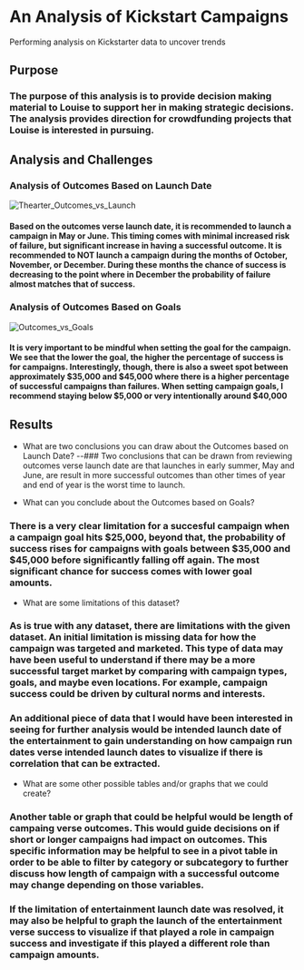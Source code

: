 # An Analysis of Kickstart Campaigns
Performing analysis on Kickstarter data to uncover trends

## Purpose
### The purpose of this analysis is to provide decision making material to Louise to support her in making strategic decisions. The analysis provides direction for crowdfunding projects that Louise is interested in pursuing. 

## Analysis and Challenges


### Analysis of Outcomes Based on Launch Date
![Thearter_Outcomes_vs_Launch](https://user-images.githubusercontent.com/96299861/147489515-25d20b9e-73b5-48a9-8a11-843ec338925d.png)

#### Based on the outcomes verse launch date, it is recommended to launch a campaign in May or June. This timing comes with minimal increased risk of failure, but significant increase in having a successful outcome. It is recommended to NOT launch a campaign during the months of October, November, or December. During these months the chance of success is decreasing to the point where in December the probability of failure almost matches that of success. 

### Analysis of Outcomes Based on Goals
![Outcomes_vs_Goals](https://user-images.githubusercontent.com/96299861/147490151-6fa03aea-285a-4438-8f2c-dda59d3ebb12.png)

#### It is very important to be mindful when setting the goal for the campaign. We see that the lower the goal, the higher the percentage of success is for campaigns. Interestingly, though, there is also a sweet spot between approximately $35,000 and $45,000 where there is a higher percentage of successful campaigns than failures. When setting campaign goals, I recommend staying below $5,000 or very intentionally around $40,000

## Results

- What are two conclusions you can draw about the Outcomes based on Launch Date?
--### Two conclusions that can be drawn from reviewing outcomes verse launch date are that launches in early summer, May and June, are result in more successful outcomes than other times of year and end of year is the worst time to launch. 

- What can you conclude about the Outcomes based on Goals?
### There is a very clear limitation for a succesful campaign when a campaign goal hits $25,000, beyond that, the probability of success rises for campaigns with goals between $35,000 and $45,000 before significantly falling off again.  The most significant chance for success comes with lower goal amounts.

- What are some limitations of this dataset?
### As is true with any dataset, there are limitations with the given dataset.  An initial limitation is missing data for how the campaign was targeted and marketed. This type of data may have been useful to understand if there may be a more successful target market by comparing with campaign types, goals, and maybe even locations. For example, campaign success could be driven by cultural norms and interests. 
### An additional piece of data that I would have been interested in seeing for further analysis would be intended launch date of the entertainment to gain understanding on how campaign run dates verse intended launch dates to visualize if there is correlation that can be extracted. 

- What are some other possible tables and/or graphs that we could create?
### Another table or graph that could be helpful would be length of campaing verse outcomes. This would guide decisions on if short or longer campaigns had impact on outcomes. This specific information may be helpful to see in a pivot table in order to be able to filter by category or subcategory to further discuss how length of campaign with a successful outcome may change depending on those variables. 
### If the limitation of entertainment launch date was resolved, it may also be helpful to graph the launch of the entertainment verse success to visualize if that played a role in campaign success and investigate if this played a different role than campaign amounts. 
